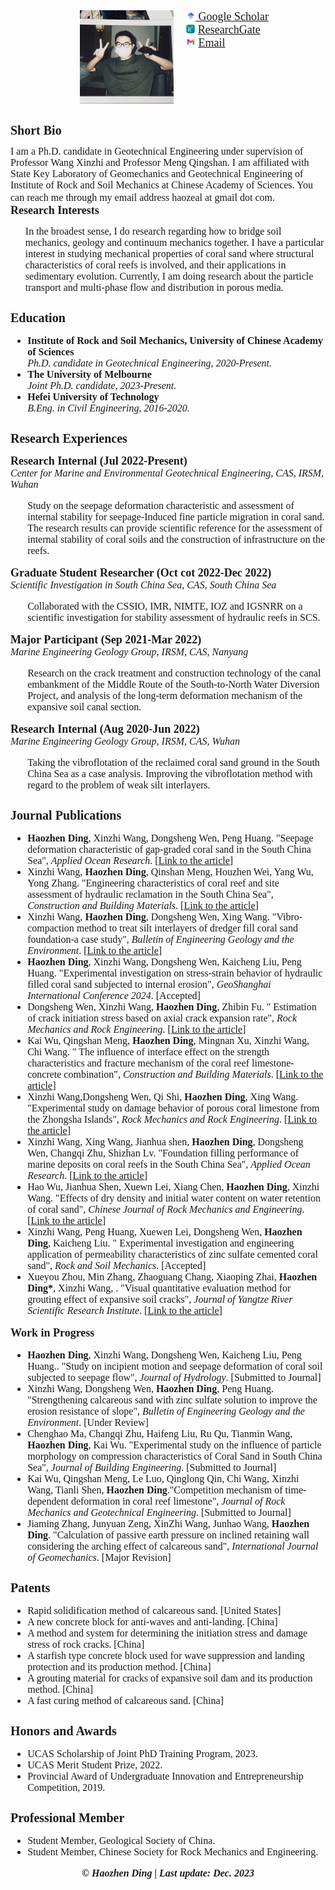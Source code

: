 <head>
<meta charset="utf-8">
</head>
<div style="display:flex;justify-content:center;">
<div style="display:inline-block;vertical-align:top;">
    <img src="头像.jpg" height="150px" hspace="20" alt="img"/>
</div>	
<div style="display:inline-block;">
<font face="Georgia" size="4" >
        <img class="sidebarimg" src="Google Scholar.jpg" height="15px"><a href="https://scholar.google.com/citations?user=_UgQOOIAAAAJ&hl=zh-CN/"> Google Scholar</a><br> 
        <img class="sidebarimg" src="ResearchGate.jpeg" height="14px"> <a href="https://www.researchgate.net/profile/Haozhen-Ding-2/">ResearchGate</a><br> 
        <img class="sidebarimg" src="Gmail.webp" height="15px"> <a href="mailto:haozeal@gmail.com">Email</a><br></font>
</div>
</div>


<font face="Georgia" size="1">
<h1><strong>Short Bio</strong></h1></font>
<font face="Georgia" size="3">I am a Ph.D. candidate in Geotechnical Engineering under supervision of Professor Wang Xinzhi and Professor Meng Qingshan. I am affiliated with State Key Laboratory of Geomechanics and Geotechnical Engineering of Institute of Rock and Soil Mechanics at Chinese Academy of Sciences. You can reach me through my email address haozeal at gmail dot com.</font>
<font face="Georgia" size="4">
<br><strong>Research Interests</strong></font>
<ul>
<font face="Georgia" size="3">In the broadest sense, I do research regarding how to bridge soil mechanics, geology and continuum mechanics together. I have a particular interest in studying mechanical properties of coral sand where structural characteristics of coral reefs is involved, and their applications in sedimentary evolution. Currently, I am doing research about the particle transport and multi-phase flow and distribution in porous media.</font>
</ul>

<font face="Georgia" size="1">
<h1><strong>Education</strong></h1></font>
<font face="Georgia" size="3">
<ul>
<li><b>Institute of Rock and Soil Mechanics, University of Chinese Academy of Sciences</b></li><em>Ph.D. candidate in Geotechnical Engineering, 2020-Present.</em>
<li><b>The University of Melbourne</b></li><em>Joint Ph.D. candidate, 2023-Present.</em>
<li><b>Hefei University of Technology</b></li><em>B.Eng. in Civil Engineering, 2016-2020.</em>
</ul></font>


<font face="Georgia" size="1">
<h1><strong>Research Experiences</strong></h1></font>
<font face="Georgia" size="4">
<strong>Research Internal (Jul 2022-Present)</strong></font>
<font face="Georgia" size="3">
<br><em>Center for Marine and Environmental Geotechnical Engineering, CAS, IRSM, Wuhan</em></font>
<font face="Georgia" size="3">
<ul>Study on the seepage deformation characteristic and assessment of internal stability for seepage-Induced fine particle migration in coral sand. The research results can provide scientific reference for the assessment of internal stability of coral soils and the construction of infrastructure on the reefs.</ul></font>

<font face="Georgia" size="4">
<strong>Graduate Student Researcher (Oct cot 2022-Dec 2022)</strong></font>
<font face="Georgia" size="3">
<br><em>Scientific Investigation in South China Sea, CAS, South China Sea</em></font>
<font face="Georgia" size="3">
<ul>Collaborated with the CSSIO, IMR, NIMTE, IOZ and IGSNRR on a scientific investigation for stability assessment of hydraulic reefs in SCS.</ul></font>

<font face="Georgia" size="4">
<strong>Major Participant (Sep 2021-Mar 2022)</strong></font>
<font face="Georgia" size="3">
<br><em>Marine Engineering Geology Group, IRSM, CAS, Nanyang</em></font>
<font face="Georgia" size="3">
<ul>Research on the crack treatment and construction technology of the canal embankment of the Middle Route of the South-to-North Water Diversion Project, and analysis of the long-term deformation mechanism of the expansive soil canal section.</ul></font>

<font face="Georgia" size="4">
<strong>Research Internal (Aug 2020-Jun 2022)</strong></font>
<font face="Georgia" size="3">
<br><em>Marine Engineering Geology Group, IRSM, CAS, Wuhan</em></font>
<font face="Georgia" size="3">
<ul>Taking the vibroflotation of the reclaimed coral sand ground in the South China Sea as a case analysis. Improving the vibroflotation method with regard to the problem of weak silt interlayers.</ul></font>

<font face="Georgia" size="1">
<h1><strong>Journal Publications</strong></h1></font>
<font face="Georgia" size="3">
<ul><li><b>Haozhen Ding</b>, Xinzhi Wang, Dongsheng Wen, Peng Huang. "Seepage deformation characteristic of gap-graded coral sand in the South China Sea", <em>Applied Ocean Research</em>. [<a href="https://www.sciencedirect.com/science/article/pii/S0141118723004066">Link to the article</a>]</li> 
<li>Xinzhi Wang, <b>Haozhen Ding</b>, Qinshan Meng, Houzhen Wei, Yang Wu, Yong Zhang. "Engineering characteristics of coral reef and site assessment of hydraulic reclamation in the South China Sea", <em>Construction and Building Materials</em>. [<a href="https://www.sciencedirect.com/science/article/abs/pii/S0950061821020225">Link to the article</a>]</li> 
<li>Xinzhi Wang, <b>Haozhen Ding</b>, Dongsheng Wen, Xing Wang. "Vibro-compaction method to treat silt interlayers of dredger fill coral sand foundation-a case study", <em>Bulletin of Engineering Geology and the Environment</em>. [<a href="https://link.springer.com/article/10.1007/s10064-022-02975-7">Link to the article</a>]</li>
<li><b>Haozhen Ding</b>, Xinzhi Wang, Dongsheng Wen, Kaicheng Liu, Peng Huang. "Experimental investigation on stress-strain behavior of hydraulic filled coral sand subjected to internal erosion", <em>GeoShanghai International Conference 2024</em>. [Accepted]</li>
<li>Dongsheng Wen, Xinzhi Wang, <b>Haozhen Ding</b>, Zhibin Fu. " Estimation of crack initiation stress based on axial crack expansion rate", <em>Rock Mechanics and Rock Engineering</em>. [<a href="https://link.springer.com/article/10.1007/s00603-022-03113-1">Link to the article</a>]</li>
<li>Kai Wu, Qingshan Meng, <b>Haozhen Ding</b>, Mingnan Xu, Xinzhi Wang, Chi Wang. " The influence of interface effect on the strength characteristics and fracture mechanism of the coral reef limestone-concrete combination", <em>Construction and Building Materials</em>. [<a href="https://linkinghub.elsevier.com/retrieve/pii/S0950061823034670">Link to the article</a>]</li>
<li>Xinzhi Wang,Dongsheng Wen, Qi Shi, <b>Haozhen Ding</b>, Xing Wang. "Experimental study on damage behavior of porous coral limestone from the Zhongsha Islands", <em>Rock Mechanics and Rock Engineering</em>. [<a href="https://link.springer.com/article/10.1007/s00603-023-03253-y">Link to the article</a>]</li>
<li>Xinzhi Wang, Xing Wang, Jianhua shen, <b>Haozhen Ding</b>, Dongsheng Wen, Changqi Zhu, Shizhan Lv. "Foundation filling performance of marine deposits on coral reefs in the South China Sea", <em>Applied Ocean Research</em>. [<a href="https://www.sciencedirect.com/science/article/pii/S0141118722003170">Link to the article</a>] </li>
<li>Hao Wu, Jianhua Shen, Xuewn Lei, Xiang Chen, <b>Haozhen Ding</b>, Xinzhi Wang. "Effects of dry density and initial water content on water retention of coral sand", <em>Chinese Journal of Rock Mechanics and Engineering</em>.[<a href="https://kns.cnki.net/kcms2/article/abstract?v=Y2wviAwYlnKIVakHSWAnnnJtPdWeGuk_xx4BkNhY5cKqXP2D0v9rMzS5PlrK1gPUCgmGyEW4-48oIsEcyxUjm58qUoorCNkSoK7jVLMkIcvHsY_XKUKckCSoe0G3rAAqry1IACs0WgM=&uniplatform=NZKPT&language=CHS">Link to the article</a>] </li>
<li>Xinzhi Wang, Peng Huang, Xuewen Lei, Dongsheng Wen, <b>Haozhen Ding</b>, Kaicheng Liu. " Experimental investigation and engineering application of permeability characteristics of zinc sulfate cemented coral sand", <em>Rock and Soil Mechanics</em>. [Accepted]</li>
<li>Xueyou Zhou, Min Zhang, Zhaoguang Chang, Xiaoping Zhai, <b>Haozhen Ding*</b>, Xinzhi Wang, . "Visual quantitative evaluation method for grouting effect of expansive soil cracks", <em>Journal of Yangtze River Scientific Research Institute</em>. [<a href="https://kns.cnki.net/kcms2/article/abstract?v=lWc4gvQ5J17b5KaFDg31lAcNE8MydiH2_zhwzBsLi-nOcNFMImxe3k8ML5tQvad_SDA-cS3ywzRCNhlUpjunmkCCdz_LxSK6uRpg8xnf4zGmZTNm0XIrC1StHLm--uOguELWYWtcb2zmyoMiB9lTog==&uniplatform=NZKPT&language=CHS">Link to the article</a>] </li>
</ul></font>

<font face="Georgia" size="4">
<strong>Work in Progress</strong></font>
<font face="Palatino Linotype" size="3">
<ul>
<li><b>Haozhen Ding</b>, Xinzhi Wang, Dongsheng Wen, Kaicheng Liu, Peng Huang.. "Study on incipient motion and seepage deformation of coral soil subjected to seepage flow", <em>Journal of Hydrology</em>. [Submitted to Journal]</li>
<li>Xinzhi Wang, Dongsheng Wen, <b>Haozhen Ding</b>, Peng Huang. "Strengthening calcareous sand with zinc sulfate solution to improve the erosion resistance of slope", <em>Bulletin of Engineering Geology and the Environment</em>. [Under Review]</li>
<li>Chenghao Ma, Changqi Zhu, Haifeng Liu, Ru Qu, Tianmin Wang, <b>Haozhen Ding</b>, Kai Wu. "Experimental study on the influence of particle morphology on compression characteristics of Coral Sand in South China Sea", <em>Journal of Building Engineering</em>. [Submitted to Journal]</li>
<li>Kai Wu, Qingshan Meng, Le Luo, Qinglong Qin, Chi Wang, Xinzhi Wang, Tianli Shen, <b>Haozhen Ding</b>."Competition mechanism of time-dependent deformation in coral reef limestone", <em>Journal of Rock Mechanics and Geotechnical Engineering</em>. [Submitted to Journal]</li>
<li>Jiaming Zhang, Junyuan Zeng, XinZhi Wang, Junhao Wang, <b>Haozhen Ding</b>. "Calculation of passive earth pressure on inclined retaining wall considering the arching effect of calcareous sand", <em>International Journal of Geomechanics</em>. [Major Revision]</li>
</ul></font>

<font face="Georgia" size="1">
<h1><strong>Patents</strong></h1> </font>
<font face="Georgia" size="3">
<ul>
<li>Rapid solidification method of calcareous sand. [United States]</li>
<li>A new concrete block for anti-waves and anti-landing. [China]</li>
<li>A method and system for determining the initiation stress and damage stress of rock cracks. [China]</li>
<li>A starfish type concrete block used for wave suppression and landing protection and its production method. [China]</li>
<li>A grouting material for cracks of expansive soil dam and its production method. [China]</li>
<li>A fast curing method of calcareous sand. [China]</li>
</ul></font>

<font face="Georgia" size="1">
<h1><strong>Honors and Awards</strong></h1> </font>
<font face="Georgia" size="3">
<ul>
<li>UCAS Scholarship of Joint PhD Training Program, 2023.</li>
<li>UCAS Merit Student Prize, 2022.</li>
<li>Provincial Award of Undergraduate Innovation and Entrepreneurship Competition, 2019.</li>
</ul></font>

<font face="Georgia" size="1">
<h1><strong>Professional Member</strong></h1> </font>
<font face="Georgia" size="3">
<ul>
<li>Student Member, Geological Society of China.</li>
<li>Student Member, Chinese Society for Rock Mechanics and Engineering.</li>
</ul></font>


<body>
		<div align="center">
			<font face="Georgia" size="3"><strong><em>© Haozhen Ding | Last update: Dec. 2023 </em></strong></font>
		</div>
</body>   
